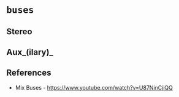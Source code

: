 # `buses`


## Stereo


## Aux_(ilary)_


## References

  - Mix Buses - https://www.youtube.com/watch?v=U87NinCjiQQ
